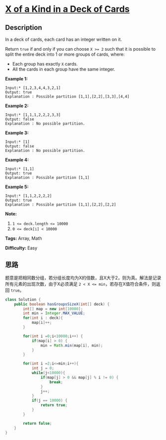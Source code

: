 # [X of a Kind in a Deck of Cards][title]

## Description

In a deck of cards, each card has an integer written on it.

Return `true` if and only if you can choose `X >= 2` such that it is possible
to split the entire deck into 1 or more groups of cards, where:

* Each group has exactly `X` cards.
* All the cards in each group have the same integer.

**Example 1:**

```
Input:* [1,2,3,4,4,3,2,1]
Output: true
Explanation : Possible partition [1,1],[2,2],[3,3],[4,4]
```

**Example 2:**

```
Input:* [1,1,1,2,2,2,3,3]
Output: false
Explanation : No possible partition.
```

**Example 3:**

```
Input:* [1]
Output: false
Explanation : No possible partition.
```

**Example 4:**

```
Input:* [1,1]
Output: true
Explanation : Possible partition [1,1]
```

**Example 5:**

```
Input:* [1,1,2,2,2,2]
Output: true
Explanation : Possible partition [1,1],[2,2],[2,2]
```

**Note:**

1. `1 <= deck.length <= 10000`
2. `0 <= deck[i] < 10000`

**Tags:** Array, Math

**Difficulty:** Easy

## 思路

题意是把相同数分组，若分组长度均为X的倍数，且X大于2，则为真。解法是记录所有元素的出现次数，由于X必须满足 `2 < X <= min`，若存在X值符合条件，则返回 `true`。

``` java
class Solution {
    public boolean hasGroupsSizeX(int[] deck) {
        int[] map = new int[10000];
        int min = Integer.MAX_VALUE;
        for(int i : deck){
            map[i]++;
        }

        for(int i =0;i<10000;i++) {
            if(map[i] > 0) {
                min = Math.min(map[i], min);
            }
        }

        for(int i =2;i<=min;i++){
            int j = 0;
            while(j<10000){
                if(map[j] > 0 && map[j] % i != 0) {
                    break;
                }
                j++;
            }
            if(j == 10000) {
                return true;
            }
        }

        return false;
    }
}
```

[title]: https://leetcode.com/problems/x-of-a-kind-in-a-deck-of-cards
